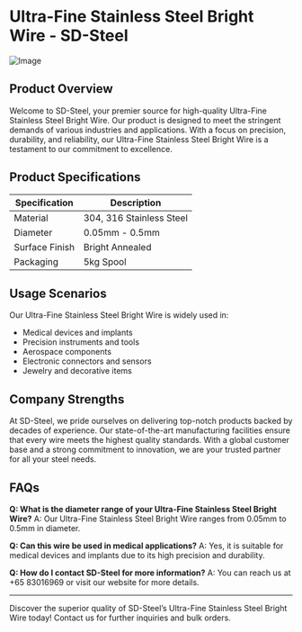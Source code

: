 # Ultra-Fine Stainless Steel Bright Wire - SD-Steel

![Image](https://github.com/user-attachments/assets/2567258e-e124-4816-932d-1809bd27ef0b)

## Product Overview

Welcome to SD-Steel, your premier source for high-quality Ultra-Fine Stainless Steel Bright Wire. Our product is designed to meet the stringent demands of various industries and applications. With a focus on precision, durability, and reliability, our Ultra-Fine Stainless Steel Bright Wire is a testament to our commitment to excellence.

## Product Specifications

| Specification | Description |
|---------------|-------------|
| Material      | 304, 316 Stainless Steel |
| Diameter      | 0.05mm - 0.5mm |
| Surface Finish| Bright Annealed |
| Packaging     | 5kg Spool |

## Usage Scenarios

Our Ultra-Fine Stainless Steel Bright Wire is widely used in:

- Medical devices and implants
- Precision instruments and tools
- Aerospace components
- Electronic connectors and sensors
- Jewelry and decorative items

## Company Strengths

At SD-Steel, we pride ourselves on delivering top-notch products backed by decades of experience. Our state-of-the-art manufacturing facilities ensure that every wire meets the highest quality standards. With a global customer base and a strong commitment to innovation, we are your trusted partner for all your steel needs.

## FAQs

**Q: What is the diameter range of your Ultra-Fine Stainless Steel Bright Wire?**
A: Our Ultra-Fine Stainless Steel Bright Wire ranges from 0.05mm to 0.5mm in diameter.

**Q: Can this wire be used in medical applications?**
A: Yes, it is suitable for medical devices and implants due to its high precision and durability.

**Q: How do I contact SD-Steel for more information?**
A: You can reach us at +65 83016969 or visit our website for more details.

---

Discover the superior quality of SD-Steel’s Ultra-Fine Stainless Steel Bright Wire today! Contact us for further inquiries and bulk orders.